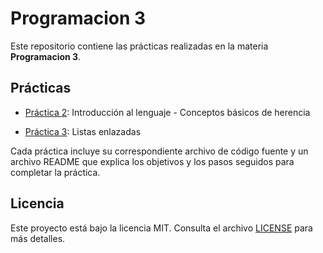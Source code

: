 # Programacion 3

Este repositorio contiene las prácticas realizadas en la materia **Programacion 3**.

## Prácticas

- [Práctica 2](practica2/): Introducción al lenguaje - Conceptos básicos de herencia

- [Práctica 3](practica3/): Listas enlazadas

Cada práctica incluye su correspondiente archivo de código fuente y un archivo README que explica los objetivos y los pasos seguidos para completar la práctica.

## Licencia

Este proyecto está bajo la licencia MIT. Consulta el archivo [LICENSE](LICENSE) para más detalles.
